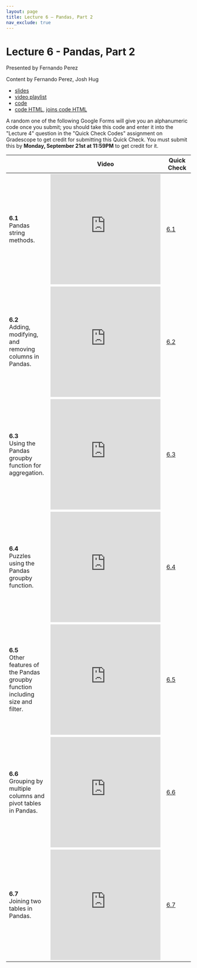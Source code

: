 ```yaml
---
layout: page
title: Lecture 6 – Pandas, Part 2
nav_exclude: true
---
```


# Lecture 6 - Pandas, Part 2

Presented by Fernando Perez

Content by Fernando Perez, Josh Hug


- [slides](https://docs.google.com/presentation/d/1m_ZbB9dbJkj492TOqYxZBf1XOOfxOA-rLULWKgm8r9I/edit?usp=sharing)
- [video playlist](https://www.youtube.com/playlist?list=PLQCcNQgUcDfp21l5oA5Z2xjDhL4dFi753)
- [code](https://data100.datahub.berkeley.edu/hub/user-redirect/git-sync?repo=https://github.com/DS-100/fa20&subPath=lecture/lec06/)
- [code HTML](../../resources/assets/lectures/lec06/lec06.html), [joins code HTML](../../resources/assets/lectures/lec06/lec06_joins.html)

A random one of the following Google Forms will give you an alphanumeric code once you submit; you should take this code and enter it into the "Lecture 4" question in the "Quick Check Codes" assignment on Gradescope to get credit for submitting this Quick Check. You must submit this by **Monday, September 21st at 11:59PM** to get credit for it.

<table>
<colgroup>
<col style="width: 25%" />
<col style="width: 25%" />
<col style="width: 25%" />
</colgroup>
<thead>
<tr class="header">
<th></th>
<th>Video</th>
<th>Quick Check</th>
</tr>
</thead>
<tbody>
<tr>
<td><strong>6.1</strong> <br> Pandas string methods.</td>
<td><iframe width="300" height="300" height src="https://youtube.com/embed/lybOZSG--YM" frameborder="0" allow="accelerometer; autoplay; encrypted-media; gyroscope; picture-in-picture" allowfullscreen></iframe></td>
<td><a href="https://docs.google.com/forms/d/e/1FAIpQLSf-ZSumv5WsDb36Ci-VLPXeibznhLNP7sNo7A6ct57OXJydkw/viewform" target="\_blank">6.1</a></td>
</tr>
<tr>
<td><strong>6.2</strong> <br> Adding, modifying, and removing columns in Pandas.</td>
<td><iframe width="300" height="300" height src="https://youtube.com/embed/r6q56MEek2g" frameborder="0" allow="accelerometer; autoplay; encrypted-media; gyroscope; picture-in-picture" allowfullscreen></iframe></td>
<td><a href="https://docs.google.com/forms/d/e/1FAIpQLSfphZogJkeaMjtepfF5ahC1zhB2TyJhlyyGgQTvqZ-K2xdxOA/viewform" target="\_blank">6.2</a></td>
</tr>
<tr>
<td><strong>6.3</strong> <br> Using the Pandas groupby function for aggregation.</td>
<td><iframe width="300" height="300" height src="https://youtube.com/embed/GyuNUyqLKEE" frameborder="0" allow="accelerometer; autoplay; encrypted-media; gyroscope; picture-in-picture" allowfullscreen></iframe></td>
<td><a href="https://docs.google.com/forms/d/e/1FAIpQLSdZEXbUQfVr2BYr1TFvqsHToII2V5u_8TrK2Y5vF1vS5Opl4Q/viewform" target="\_blank">6.3</a></td>
</tr>
<tr>
<td><strong>6.4</strong> <br> Puzzles using the Pandas groupby function.</td>
<td><iframe width="300" height="300" height src="https://youtube.com/embed/s-mqbVeC5R8" frameborder="0" allow="accelerometer; autoplay; encrypted-media; gyroscope; picture-in-picture" allowfullscreen></iframe></td>
<td><a href="https://docs.google.com/forms/d/e/1FAIpQLScmgi7aqqLqGLOr5ijHgfAK_FPfYxxV3IabKkdIRGOSFFWiOA/viewform" target="\_blank">6.4</a></td>
</tr>
<tr>
<td><strong>6.5</strong> <br> Other features of the Pandas groupby function including size and filter.</td>
<td><iframe width="300" height="300" height src="https://youtube.com/embed/23TsCQ_gv_A" frameborder="0" allow="accelerometer; autoplay; encrypted-media; gyroscope; picture-in-picture" allowfullscreen></iframe></td>
<td><a href="https://docs.google.com/forms/d/e/1FAIpQLSfyTh-5iB5HLdu9tRo2hUF1qbnoEKczo7TrRc_via9sCZ6l0Q/viewform" target="\_blank">6.5</a></td>
</tr>
<tr>
<td><strong>6.6</strong> <br> Grouping by multiple columns and pivot tables in Pandas.</td>
<td><iframe width="300" height="300" height src="https://youtube.com/embed/WYeqD_Bk9yk" frameborder="0" allow="accelerometer; autoplay; encrypted-media; gyroscope; picture-in-picture" allowfullscreen></iframe></td>
<td><a href="https://docs.google.com/forms/d/e/1FAIpQLSfEaVSG7lY5A7Pzs3rs_BnVJAJwFzGvgTCxYeKde6D4Sw793g/viewform" target="\_blank">6.6</a></td>
</tr>
<tr>
<td><strong>6.7</strong> <br> Joining two tables in Pandas.</td>
<td><iframe width="300" height="300" height src="https://youtube.com/embed/lXPogGKR-AU" frameborder="0" allow="accelerometer; autoplay; encrypted-media; gyroscope; picture-in-picture" allowfullscreen></iframe></td>
<td><a href="https://docs.google.com/forms/d/e/1FAIpQLSe4JRPI8Ubl7VYyOMITXodqRxiRhpMftVmvfhBHvs1l1pcSdA/viewform" target="\_blank">6.7</a></td>
</tr>
